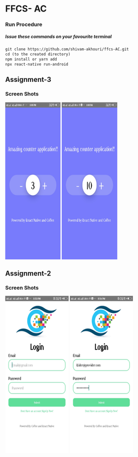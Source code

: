 # FFCS- AC
### Run Procedure
##### Issue these commands on your favourite terminal
```
git clone https://github.com/shivam-akhouri/ffcs-AC.git 
cd (to the created directory) 
npm install or yarn add
npx react-native run-android
```
## **Assignment-3**
### **Screen Shots**

  <img src= "https://raw.githubusercontent.com/shivam-akhouri/ffcs-AC/master/docs/assign-31.jpg" width="35%" height="500">
  <img src= "https://raw.githubusercontent.com/shivam-akhouri/ffcs-AC/master/docs/assign-32.jpg"  width="35%" height="500">

  
## **Assignment-2**
### **Screen Shots**

  <img src= "https://raw.githubusercontent.com/shivam-akhouri/ffcs-AC/master/docs/loginpic2.jpg" width="40%" height="500">
  <img src= "https://raw.githubusercontent.com/shivam-akhouri/ffcs-AC/master/docs/loginpic1.jpg"  width="40%" height="500">
